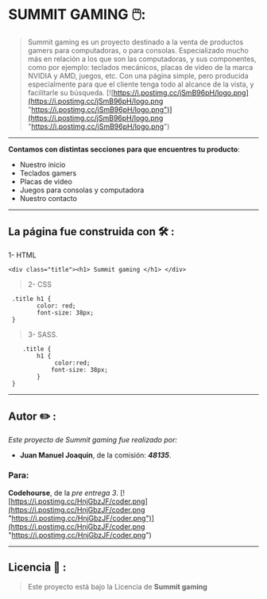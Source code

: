 # SUMMIT GAMING :computer_mouse::
> Summit gaming es un proyecto destinado a la venta de productos gamers para computadoras, o para consolas.
Especializado mucho más en relación a los que son las computadoras, y sus componentes, como por ejemplo: teclados mecánicos, placas de video de la marca NVIDIA y AMD, juegos, etc. 
> Con una página simple, pero producida especialmente para que el cliente tenga todo al alcance de la vista, y facilitarle su búsqueda.
[![https://i.postimg.cc/jSmB96pH/logo.png](https://i.postimg.cc/jSmB96pH/logo.png "https://i.postimg.cc/jSmB96pH/logo.png")](https://i.postimg.cc/jSmB96pH/logo.png "https://i.postimg.cc/jSmB96pH/logo.png")

----
**Contamos con distintas secciones para que encuentres tu producto**:

- Nuestro inicio
- Teclados gamers
- Placas de video
- Juegos para consolas y computadora
- Nuestro contacto

---
## La página fue construida con :hammer_and_wrench: :
> 
1- HTML 

    <div class="title"><h1> Summit gaming </h1> </div>
> 2- CSS 

   	 .title h1 {
    		color: red;
    		font-size: 38px;
   	 }
> 3- SASS. 

    	.title {
    		h1 {
    			 color:red;
    		 	font-size: 38px;
    		}
   	 }

---
## Autor :pencil2: :

*Este proyecto de Summit gaming fue realizado por:*
- **Juan Manuel Joaquin**, de la comisión: ***48135***.

### Para:
**Codehourse**,  de la *pre entrega 3*.
[![https://i.postimg.cc/HnjGbzJF/coder.png](https://i.postimg.cc/HnjGbzJF/coder.png "https://i.postimg.cc/HnjGbzJF/coder.png")](https://i.postimg.cc/HnjGbzJF/coder.png "https://i.postimg.cc/HnjGbzJF/coder.png")

---

## Licencia :page_facing_up: :

> Este proyecto está bajo la Licencia de **Summit gaming**
